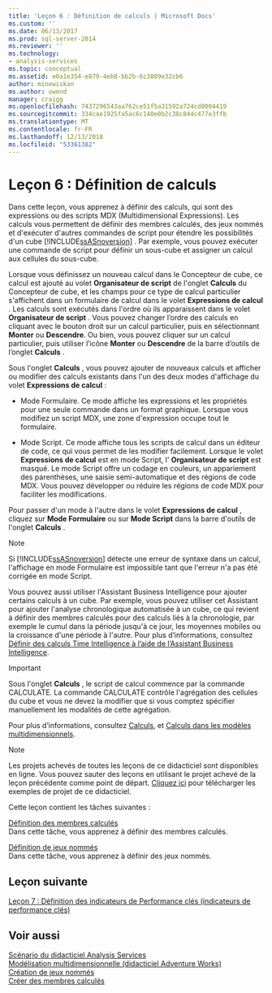 ```yaml
---
title: 'Leçon 6 : Définition de calculs | Microsoft Docs'
ms.custom: ''
ms.date: 06/13/2017
ms.prod: sql-server-2014
ms.reviewer: ''
ms.technology:
- analysis-services
ms.topic: conceptual
ms.assetid: e0a1e354-e879-4eb8-bb2b-6c3809e32cb6
author: minewiskan
ms.author: owend
manager: craigg
ms.openlocfilehash: 7437296543aa762ce51f5a31592a724cd0004419
ms.sourcegitcommit: 334cae1925fa5ac6c140e0b2c38c844c477e3ffb
ms.translationtype: MT
ms.contentlocale: fr-FR
ms.lasthandoff: 12/13/2018
ms.locfileid: "53361382"
---
```

# <a name="lesson-6-defining-calculations"></a>Leçon 6 : Définition de calculs
  Dans cette leçon, vous apprenez à définir des calculs, qui sont des expressions ou des scripts MDX (Multidimensional Expressions). Les calculs vous permettent de définir des membres calculés, des jeux nommés et d'exécuter d'autres commandes de script pour étendre les possibilités d'un cube [!INCLUDE[ssASnoversion](../includes/ssasnoversion-md.md)] . Par exemple, vous pouvez exécuter une commande de script pour définir un sous-cube et assigner un calcul aux cellules du sous-cube.  
  
 Lorsque vous définissez un nouveau calcul dans le Concepteur de cube, ce calcul est ajouté au volet **Organisateur de script** de l'onglet **Calculs** du Concepteur de cube, et les champs pour ce type de calcul particulier s'affichent dans un formulaire de calcul dans le volet **Expressions de calcul** . Les calculs sont exécutés dans l'ordre où ils apparaissent dans le volet **Organisateur de script** . Vous pouvez changer l’ordre des calculs en cliquant avec le bouton droit sur un calcul particulier, puis en sélectionnant **Monter** ou **Descendre**. Ou bien, vous pouvez cliquer sur un calcul particulier, puis utiliser l’icône **Monter** ou **Descendre** de la barre d’outils de l’onglet **Calculs** .  
  
 Sous l'onglet **Calculs** , vous pouvez ajouter de nouveaux calculs et afficher ou modifier des calculs existants dans l'un des deux modes d'affichage du volet **Expressions de calcul** :  
  
-   Mode Formulaire. Ce mode affiche les expressions et les propriétés pour une seule commande dans un format graphique. Lorsque vous modifiez un script MDX, une zone d'expression occupe tout le formulaire.  
  
-   Mode Script. Ce mode affiche tous les scripts de calcul dans un éditeur de code, ce qui vous permet de les modifier facilement. Lorsque le volet **Expressions de calcul** est en mode Script, l' **Organisateur de script** est masqué. Le mode Script offre un codage en couleurs, un appariement des parenthèses, une saisie semi-automatique et des régions de code MDX. Vous pouvez développer ou réduire les régions de code MDX pour faciliter les modifications.  
  
 Pour passer d'un mode à l'autre dans le volet **Expressions de calcul** , cliquez sur **Mode Formulaire** ou sur **Mode Script** dans la barre d'outils de l'onglet **Calculs** .  
  
> [!NOTE]  
>  Si [!INCLUDE[ssASnoversion](../includes/ssasnoversion-md.md)] détecte une erreur de syntaxe dans un calcul, l'affichage en mode Formulaire est impossible tant que l'erreur n'a pas été corrigée en mode Script.  
  
 Vous pouvez aussi utiliser l'Assistant Business Intelligence pour ajouter certains calculs à un cube. Par exemple, vous pouvez utiliser cet Assistant pour ajouter l'analyse chronologique automatisée à un cube, ce qui revient à définir des membres calculés pour des calculs liés à la chronologie, par exemple le cumul dans la période jusqu'à ce jour, les moyennes mobiles ou la croissance d'une période à l'autre. Pour plus d’informations, consultez [Définir des calculs Time Intelligence à l’aide de l’Assistant Business Intelligence](multidimensional-models/define-time-intelligence-calculations-using-the-business-intelligence-wizard.md).  
  
> [!IMPORTANT]  
>  Sous l'onglet **Calculs** , le script de calcul commence par la commande CALCULATE. La commande CALCULATE contrôle l'agrégation des cellules du cube et vous ne devez la modifier que si vous comptez spécifier manuellement les modalités de cette agrégation.  
  
 Pour plus d’informations, consultez [Calculs](multidimensional-models-olap-logical-cube-objects/calculations.md), et [Calculs dans les modèles multidimensionnels](multidimensional-models/calculations-in-multidimensional-models.md).  
  
> [!NOTE]  
>  Les projets achevés de toutes les leçons de ce didacticiel sont disponibles en ligne. Vous pouvez sauter des leçons en utilisant le projet achevé de la leçon précédente comme point de départ. [Cliquez ici](https://go.microsoft.com/fwlink/?LinkID=221866) pour télécharger les exemples de projet de ce didacticiel.  
  
 Cette leçon contient les tâches suivantes :  
  
 [Définition des membres calculés](../analysis-services/lesson-6-1-defining-calculated-members.md)  
 Dans cette tâche, vous apprenez à définir des membres calculés.  
  
 [Définition de jeux nommés](../analysis-services/lesson-6-2-defining-named-sets.md)  
 Dans cette tâche, vous apprenez à définir des jeux nommés.  
  
## <a name="next-lesson"></a>Leçon suivante  
 [Leçon 7 : Définition des indicateurs de Performance clés &#40;indicateurs de performance clés&#41;](../analysis-services/lesson-7-defining-key-performance-indicators-kpis.md)  
  
## <a name="see-also"></a>Voir aussi  
 [Scénario du didacticiel Analysis Services](../analysis-services/analysis-services-tutorial-scenario.md)   
 [Modélisation multidimensionnelle &#40;didacticiel Adventure Works&#41;](../analysis-services/multidimensional-modeling-adventure-works-tutorial.md)   
 [Création de jeux nommés](multidimensional-models/create-named-sets.md)   
 [Créer des membres calculés](multidimensional-models/create-calculated-members.md)  
  
  
